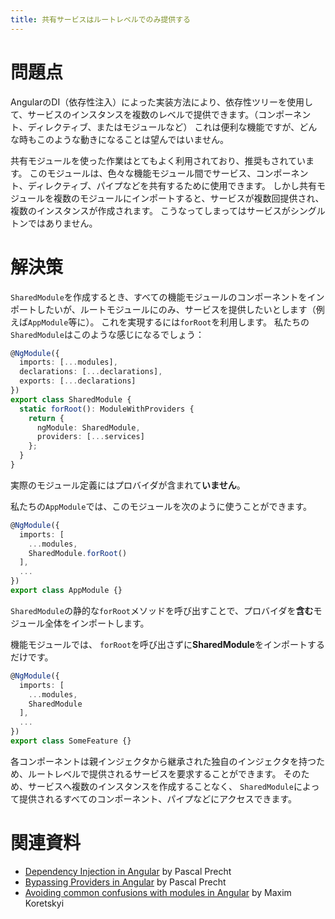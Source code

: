 ```yaml
---
title: 共有サービスはルートレベルでのみ提供する
---
```


# 問題点

AngularのDI（依存性注入）によった実装方法により、依存性ツリーを使用して、サービスのインスタンスを複数のレベルで提供できます。（コンポーネント、ディレクティブ、またはモジュールなど）
これは便利な機能ですが、どんな時もこのような動きになることは望んではいません。

共有モジュールを使った作業はとてもよく利用されており、推奨もされています。
このモジュールは、色々な機能モジュール間でサービス、コンポーネント、ディレクティブ、パイプなどを共有するために使用できます。
しかし共有モジュールを複数のモジュールにインポートすると、サービスが複数回提供され、複数のインスタンスが作成されます。
こうなってしまってはサービスがシングルトンではありません。

# 解決策

`SharedModule`を作成するとき、すべての機能モジュールのコンポーネントをインポートしたいが、ルートモジュールにのみ、サービスを提供したいとします（例えば`AppModule`等に）。
これを実現するには`forRoot`を利用します。
私たちの `SharedModule`はこのような感じになるでしょう：

```ts
@NgModule({
  imports: [...modules],
  declarations: [...declarations],
  exports: [...declarations]
})
export class SharedModule {
  static forRoot(): ModuleWithProviders {
    return {
      ngModule: SharedModule,
      providers: [...services]
    };
  }
}
```

実際のモジュール定義にはプロバイダが含まれて**いません**。

私たちの`AppModule`では、このモジュールを次のように使うことができます。

```ts
@NgModule({
  imports: [
    ...modules,
    SharedModule.forRoot()
  ],
  ...
})
export class AppModule {}
```

`SharedModule`の静的な`forRoot`メソッドを呼び出すことで、プロバイダを**含む**モジュール全体をインポートします。

機能モジュールでは、 `forRoot`を呼び出さずに**SharedModule**をインポートするだけです。

```ts
@NgModule({
  imports: [
    ...modules,
    SharedModule
  ],
  ...
})
export class SomeFeature {}
```

各コンポーネントは親インジェクタから継承された独自のインジェクタを持つため、ルートレベルで提供されるサービスを要求することができます。
そのため、サービスへ複数のインスタンスを作成することなく、 `SharedModule`によって提供されるすべてのコンポーネント、パイプなどにアクセスできます。

# 関連資料

- [Dependency Injection in Angular](https://blog.thoughtram.io/angular/2015/05/18/dependency-injection-in-angular-2.html) by Pascal Precht
- [Bypassing Providers in Angular](https://blog.thoughtram.io/angular/2016/09/14/bypassing-providers-in-angular-2.html) by Pascal Precht
- [Avoiding common confusions with modules in Angular](https://blog.angularindepth.com/avoiding-common-confusions-with-modules-in-angular-ada070e6891f) by Maxim Koretskyi
